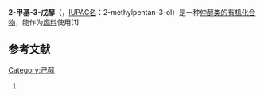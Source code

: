 **2-甲基-3-戊醇**（，[IUPAC名](https://zh.wikipedia.org/wiki/IUPAC "wikilink")：2-methylpentan-3-ol）是一种[仲醇类的](https://zh.wikipedia.org/wiki/仲醇 "wikilink")[有机](../Page/有机化合物.md "wikilink")[化合物](../Page/化合物.md "wikilink")，能作为[燃料](../Page/燃料.md "wikilink")使用\[1\]

## 参考文献

[Category:己醇](https://zh.wikipedia.org/wiki/Category:己醇 "wikilink")

1.